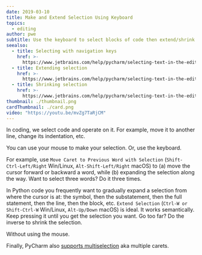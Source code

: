 ```yaml
---
date: 2019-03-10
title: Make and Extend Selection Using Keyboard
topics:
  - editing
author: pwe
subtitle: Use the keyboard to select blocks of code then extend/shrink the selection.
seealso:
  - title: Selecting with navigation keys
    href: >-
      https://www.jetbrains.com/help/pycharm/selecting-text-in-the-editor.html#select_with_navigation_keys
  - title: Extending selection
    href: >-
      https://www.jetbrains.com/help/pycharm/selecting-text-in-the-editor.html#extend_selection
  - title: Shrinking selection
    href: >-
      https://www.jetbrains.com/help/pycharm/selecting-text-in-the-editor.html#shrink_selection
thumbnail: ./thumbnail.png
cardThumbnail: ./card.png
video: "https://youtu.be/mvZg7TaRjCM"
---
```


In coding, we select code and operate on it. For example, move it to
another line, change its indentation, etc.

You can use your mouse to make your selection. Or, use the keyboard.

For example, use
`Move Caret to Previous Word with Selection` (`Shift-Ctrl-Left/Right`
Win/Linux, `Alt-Shift-Left/Right` macOS) to (a) move the cursor
forward or backward a word, while (b) expanding the selection along
the way. Want to select three words? Do it three times.

In Python code you frequently want to gradually expand a selection
from where the cursor is at: the symbol, then the substatement,
then the full statement, then the line, then the block, etc.
`Extend Selection` (`Ctrl-W or Shift-Ctrl-W` Win/Linux,
`Alt-Up/Down` macOS) is ideal. It works semantically. Keep pressing it
until you get the selection you want. Go too far? Do the inverse to
shrink the selection.

Without using the mouse.

Finally, PyCharm also [supports multiselection](https://www.jetbrains.com/help/pycharm/selecting-text-in-the-editor.html#multiselection)
aka multiple carets.
